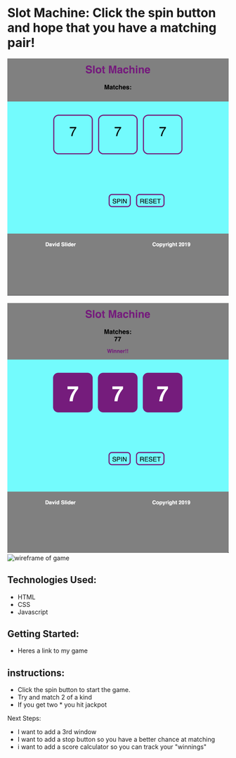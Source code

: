# Slot Machine: Click the spin button and hope that you have a matching pair!

<!-- Screenshots of final game-->

![Screenshot of game](./images/game_screenshot2.png)
                    
<!--Wire Frame goes here-->

![screenshot of winning game](./images/game_screenshot.png)
![wireframe of game](./images/screenshot.jpg)


## Technologies Used: 
- HTML
- CSS
- Javascript

## Getting Started: 
- Heres a link to my game

## instructions: 
- Click the spin button to start the game.
- Try and match 2 of a kind
- If you get two * you hit jackpot


Next Steps: 
- I want to add a 3rd window
- I want to add a stop button so you have a better chance at matching
- i want to add a score calculator so you can track your "winnings"